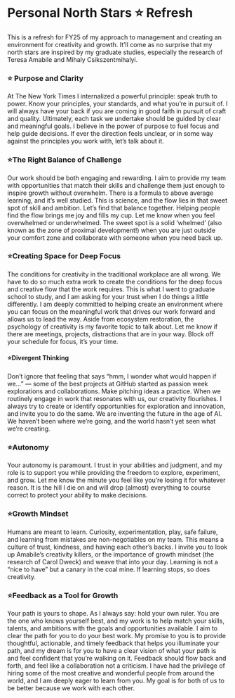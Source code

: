 # Personal North Stars ⭐ Refresh
This is a refresh for FY25 of my approach to management and creating an environment for creativity and growth.  It’ll come as no surprise that my north stars are inspired by my graduate studies, especially the research of Teresa Amabile and Mihaly Csikszentmihalyi.
### ⭐ Purpose and Clarity
At The New York Times I internalized a powerful principle: speak truth to power. Know your principles, your standards, and what you’re in pursuit of. I will always have your back if you are coming in good faith in pursuit of craft and quality. Ultimately, each task we undertake should be guided by clear and meaningful goals. I believe in the power of purpose to fuel focus and help guide decisions. If ever the direction feels unclear, or in some way against the principles you work with, let’s talk about it.
### ⭐The Right Balance of Challenge
Our work should be both engaging and rewarding. I aim to provide my team with opportunities that match their skills and challenge them just enough to inspire growth without overwhelm. There is a formula to above average learning, and it’s well studied. This is science, and the flow lies in that sweet spot of skill and ambition. Let’s find that balance together. 
Helping people find the flow brings me joy and fills my cup. Let me know when you feel overwhelmed or underwhelmed. The sweet spot is a solid ‘whelmed’ (also known as the zone of proximal development!) when you are just outside your comfort zone and collaborate with someone when you need back up.
### ⭐Creating Space for Deep Focus
The conditions for creativity in the traditional workplace are all wrong. We have to do so much extra work to create the conditions for the deep focus and creative flow that the work requires. This is what I went to graduate school to study, and I am asking for your trust when I do things a little differently. I am deeply committed to helping create an environment where you can focus on the meaningful work that drives our work forward and allows us to lead the way.
Aside from ecosystem restoration, the psychology of creativity is my favorite topic to talk about. Let me know if there are meetings, projects, distractions that are in your way. Block off your schedule for focus, it’s your time.
#### ⭐Divergent Thinking
Don’t ignore that feeling that says “hmm, I wonder what would happen if we…” — some of the best projects at GitHub started as passion week explorations and collaborations. Make pitching ideas a practice. When we routinely engage in work that resonates with us, our creativity flourishes. I always try to create or identify opportunities for exploration and innovation, and invite you to do the same. We are inventing the future in the age of AI. We haven’t been where we’re going, and the world hasn’t yet seen what we’re creating.
### ⭐Autonomy
Your autonomy is paramount. I trust in your abilities and judgment, and my role is to support you while providing the freedom to explore, experiment, and grow. Let me know the minute you feel like you’re losing it for whatever reason. It is the hill I die on and will drop (almost) everything to course correct to protect your ability to make decisions.
### ⭐Growth Mindset
Humans are meant to learn. Curiosity, experimentation, play, safe failure, and learning from mistakes are non-negotiables on my team. This means a culture of trust, kindness, and having each other’s backs. I invite you to look up Amabile’s creativity killers, or the importance of growth mindset (the research of Carol Dweck) and weave that into your day. Learning is not a “nice to have” but a canary in the coal mine. If learning stops, so does creativity. 
### ⭐Feedback as a Tool for Growth
Your path is yours to shape. As I always say: hold your own ruler. You are the one who knows yourself best, and my work is to help match your skills, talents, and ambitions with the goals and opportunities available. I aim to clear the path for you to do your best work. My promise to you is to provide thoughtful, actionable, and timely feedback that helps you illuminate your path, and my dream is for you to have a clear vision of what your path is and feel confident that you’re walking on it. Feedback should flow back and forth, and feel like a collaboration not a criticism. I have had the privilege of hiring some of the most creative and wonderful people from around the world, and I am deeply eager to learn from you. My goal is for both of us to be better because we work with each other.


